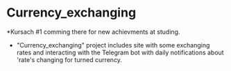 # Currency_exchanging
*Kursach #1 comming there for new achievments at studing.
* "Currency_exchanging" project includes site with some exchanging rates and interacting with the Telegram bot with daily notifications about 'rate's changing for turned currency.
